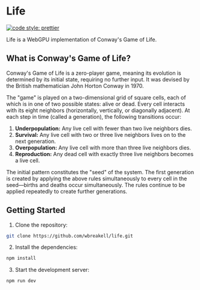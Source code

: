 # Life

[![code style: prettier](https://img.shields.io/badge/code_style-prettier-ff69b4.svg)](https://github.com/prettier/prettier)

Life is a WebGPU implementation of Conway's Game of Life.

## What is Conway's Game of Life?

Conway's Game of Life is a zero-player game, meaning its evolution is determined by its initial state, requiring no further input. It was devised by the British mathematician John Horton Conway in 1970.

The "game" is played on a two-dimensional grid of square cells, each of which is in one of two possible states: alive or dead. Every cell interacts with its eight neighbors (horizontally, vertically, or diagonally adjacent). At each step in time (called a generation), the following transitions occur:

1. **Underpopulation:** Any live cell with fewer than two live neighbors dies.
2. **Survival:** Any live cell with two or three live neighbors lives on to the next generation.
3. **Overpopulation:** Any live cell with more than three live neighbors dies.
4. **Reproduction:** Any dead cell with exactly three live neighbors becomes a live cell.

The initial pattern constitutes the "seed" of the system. The first generation is created by applying the above rules simultaneously to every cell in the seed—births and deaths occur simultaneously. The rules continue to be applied repeatedly to create further generations.

## Getting Started

1. Clone the repository:

```bash
git clone https://github.com/wbreakell/life.git
```

2. Install the dependencies:

```bash
npm install
```

3. Start the development server:

```bash
npm run dev
```
